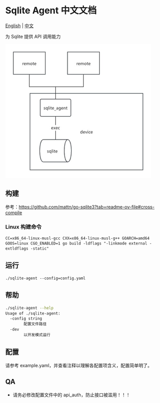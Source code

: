 # Sqlite Agent 中文文档

[English](./README.md) | [中文](./README_ZH.md)

为 Sqlite 提供 API 调用能力

![image](/doc/img/sqlite_agent.jpg)

## 构建

参考：https://github.com/mattn/go-sqlite3?tab=readme-ov-file#cross-compile

### Linux 构建命令

```
CC=x86_64-linux-musl-gcc CXX=x86_64-linux-musl-g++ GOARCH=amd64 GOOS=linux CGO_ENABLED=1 go build -ldflags "-linkmode external -extldflags -static"
```

## 运行

```
./sqlite-agent --config=config.yaml
```

## 帮助

```bash
./sqlite-agent --help   
Usage of ./sqlite-agent:
  -config string
        配置文件路径
  -dev
        以开发模式运行
```

## 配置

请参考 example.yaml，并查看注释以理解各配置项含义，配置简单明了。

## QA

- 请务必修改配置文件中的 api_auth，防止接口被滥用！！！
